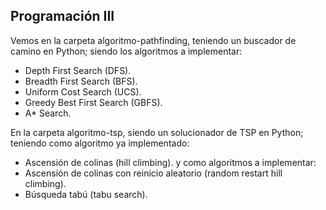 ## Programación III

Vemos en la carpeta algoritmo-pathfinding, teniendo un buscador de camino en Python;
siendo los algoritmos a implementar: 
 - Depth First Search (DFS).
 - Breadth First Search (BFS).
 - Uniform Cost Search (UCS).
 - Greedy Best First Search (GBFS).
 - A* Search.

En la carpeta algoritmo-tsp, siendo un solucionador de TSP en Python;
teniendo como algoritmo ya implementado:
 - Ascensión de colinas (hill climbing).
y como algoritmos a implementar:
 - Ascensión de colinas con reinicio aleatorio (random restart hill climbing).
 - Búsqueda tabú (tabu search).
